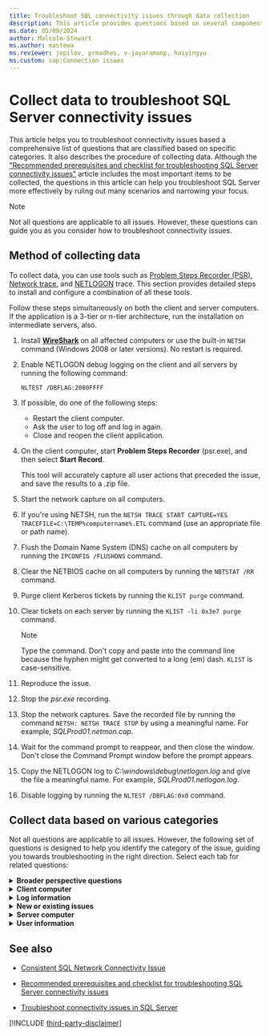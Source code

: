 ```yaml
---
title: Troubleshoot SQL connectivity issues through data collection
description: This article provides questions based on several components that you can use to effectively troubleshoot SQL Server connectivity issues.
ms.date: 05/09/2024
author: Malcolm-Stewart
ms.author: mastewa
ms.reviewer: jopilov, prmadhes, v-jayaramanp, haiyingyu
ms.custom: sap:Connection issues
---
```


# Collect data to troubleshoot SQL Server connectivity issues

This article helps you to troubleshoot connectivity issues based a comprehensive list of questions that are classified based on specific categories. It also describes the procedure of collecting data. Although the ["Recommended prerequisites and checklist for troubleshooting SQL Server connectivity issues"](resolve-connectivity-errors-checklist.md) article includes the most important items to be collected, the questions in this article can help you troubleshoot SQL Server more effectively by ruling out many scenarios and narrowing your focus.

> [!NOTE]
> Not all questions are applicable to all issues. However, these questions can guide you as you consider how to troubleshoot connectivity issues.

## Method of collecting data

To collect data, you can use tools such as [Problem Steps Recorder (PSR)](/office/troubleshoot/settings/how-to-use-problem-steps-recorder), [Network trace](/azure/azure-web-pubsub/howto-troubleshoot-network-trace), and [NETLOGON](../../../windows-client/windows-security/enable-debug-logging-netlogon-service.md) trace. This section provides detailed steps to install and configure a combination of all these tools.

Follow these steps simultaneously on both the client and server computers. If the application is a 3-tier or n-tier architecture, run the installation on intermediate servers, also.

1. Install **[WireShark](https://www.wireshark.org/download.html)** on all affected computers or use the built-in `NETSH` command (Windows 2008 or later versions). No restart is required.

1. Enable NETLOGON debug logging on the client and all servers by running the following command:

   `NLTEST /DBFLAG:2080FFFF`

1. If possible, do one of the following steps:

    - Restart the client computer.
    - Ask the user to log off and log in again.
    - Close and reopen the client application.

1. On the client computer, start **Problem Steps Recorder** (psr.exe), and then select **Start Record**.

   This tool will accurately capture all user actions that preceded the issue, and save the results to a .zip file.

1. Start the network capture on all computers.

1. If you're using NETSH, run the `NETSH TRACE START CAPTURE=YES TRACEFILE=C:\TEMP%computername%.ETL` command (use an appropriate file or path name).

1. Flush the Domain Name System (DNS) cache on all computers by running the `IPCONFIG /FLUSHDNS` command.

1. Clear the NETBIOS cache on all computers by running the `NBTSTAT /RR` command.

1. Purge client Kerberos tickets by running the `KLIST purge` command.

1. Clear tickets on each server by running the `KLIST -li 0x3e7 purge` command.

    > [!NOTE]
    > Type the command. Don't copy and paste into the command line because the hyphen might get converted to a long (em) dash. `KLIST` is case-sensitive.

1. Reproduce the issue.

1. Stop the *psr.exe* recording.

1. Stop the network captures. Save the recorded file by running the command `NETSH: NETSH TRACE STOP` by using a meaningful name. For example, *SQLProd01.netmon.cap*.

1. Wait for the command prompt to reappear, and then close the window. Don't close the Command Prompt window before the prompt appears.

1. Copy the NETLOGON log to *C:\windows\debug\netlogon.log* and give the file a meaningful name. For example, *SQLProd01.netlogon.log*.

1. Disable logging by running the `NLTEST /DBFLAG:0x0` command.

## Collect data based on various categories

Not all questions are applicable to all issues. However, the following set of questions is designed to help you identify the category of the issue, guiding you towards troubleshooting in the right direction. Select each tab for related questions:

<details><summary><b>Broader perspective questions</b></summary>

- Does the issue affect only database connections, or does it also affect web and file share connections?
  Many cases are reported to the SQL Server team because they occur on the database server. However, it might be possible that the issue isn't related to the database at all and might require more general Windows or Active Directory support.
- Does a trust relationship exist between the user domain, client domain, or server domain if they are different? Is it external, forest, one-way, two-way, or none?
- Does the connection work correctly if all the resources are in the same domain?
- Is the issue intermittent or periodic or is it consistent?
- Does the issue occur only if more than one user is using the application? Does it occur more often if more users are using it?  
- Does the issue occur only at certain times of the day or on certain days of the week?
- Does the issue occur only when a backup is being taken or the database is being re-indexed?
- Does the issue affect more than one server?
- Does the issue affect only one node in a n-node cluster? If yes, it might be more efficient to consider rebuilding that particular node.
- Does the issue affect only one or two clients out of several? If yes, perhaps rebuilding would be more efficient.
- Does the issue affect only Named Pipes and not TCP (or vice versa)?
- Does the issue occur when you use a SQL Server login and TCP/IP?
- Does a working case exist that can be compared against the failing case? How do the systems differ?

</details>

<details><summary><b>Client computer</b></summary>

You can collect the following information about different components of the client computer.

- What is the operating system name, edition, and version (WinVer)?
- What is the name and version of the SQL Server driver or provider?
- What are the computer name and IP address?
- What is the computer's domain status? If it's joined to a domain, what's the domain name?
- What application run-time environment is used? For example, Internet Information Services (IIS), Windows Forms, Web Sphere, or SQL Server Integration Services (SSIS) Job.
- Which application language is used?
- What is the connection string used?
- What type of authentication is used to connect to the server? For example, New Technology LAN Manager (NTLM), Kerberos, SQL, or Azure Active Directory (AAD).
- If the application is a server or service, does it delegate user credentials to the back-end database?
- Is constrained delegation used?
- What are the application service account and domain?
- Which type of service is used? Is it physical, virtual, or cloud? For example, IaaS, Web App, Web Role, or Power BI.
- What is the client driver? Is it Java Database Connectivity (JDBC), or does it run on Linux or Mac?

    > [!NOTE]
    > The workflows are currently more Windows-oriented.

- Does the issue affect only legacy providers, such as `Provider=SQLOLEBD` or `Driver={SQL Server}`, and not SQL Native Client and later drivers (or vice versa)?
- Does the issue occur in only one application or in multiple applications?
- Does a Universal Data Link (UDL) file fail when it tries to connect to other SQL Server-based servers, or does it fail to only the server that has the issue?
- Does the user log in to the SQL Server-based server and try connecting by using SQL Server Management Studio (SSMS)?
- Does the issue occur only when you use the NETBIOS name of the server and not when you use the Fully Qualified Domain Name (FQDN) (or vice versa)? Does it work by using the IP address?
- Does the client running Windows 10 Enterprise Edition have the Credential Guard feature turned on? If yes, this might affect full delegation scenarios.

</details>

<details><summary><b>Log information</b></summary>

Collect the following information from the log files:

- What is the exact error message in the call stack?
- Was the log collected from the SQL Server *ERRORLOG* and *ERRORLOG.1* files?
- Were the application event logs collected from the client and server?
- Were the client application log files and configuration files collected? For example, *web.config, rsreportserver.config*, **.config*, or **.ini*.
- Is there an available visual representation of the network that shows the computers, routers, and so on?

</details>

<details><summary><b>New or existing issues</b></summary>

Refers to determining whether the problem is a recent development or if it has persisted for a while:

- Has the issue always existed (new installation) or did the application function correctly for some time before it recently broke?
- If the application used to function correctly, what changes were made to the environment? For example, installed updates, upgraded domain controllers, changes in the firewall settings, decommissioned domain controllers, or a move to a different OU in the domain.

</details>

<details><summary><b>Server computer</b></summary>

For a Linked Server, collect server information for both the mid-tier server and the back-end server. For an IIS-to-SQL delegation issue, collect information on the web server, including the *web.config* and authentication settings.

- What is the name of the operating system name, edition, and version (Winver)?
- What is the name and version of the database?  
- What is the name of the computer?
- What is the IP address?
- What is the domain name if the computer is domain-joined?
- What is the SQL Server service account and domain?
- What is the name of the SQL Server instance?
- Which protocols are enabled?
- Which is the port that the server listens on?
- What is the name of the server pipe? You can find this information in the error log.
- Which type of environment is used? Is it physical, virtual, or cloud? For example, IaaS (SQL in an Azure Virtual Machine (VM)) or PaaS (Azure SQL Database, SQL Managed Instance (MI)).
- Is the database deployed as standalone, clustered, mirrored, or using Always On?
- What is the Failover partner name and IP address?
- What is the Virtual cluster name or Listener name and port?
- Which is the Virtual IP or Listener IP?
- Which operating system is the database installed on? Is it Windows, Linux, or Mac? This might affect data collection.
- What is the location of the database? Is it in Azure?
- What is the current status of the server in terms of the latest Service Pack and Cumulative Update?
  There's no point in debugging an issue that's already fixed.
- Has SQL Server been upgraded recently to support Transport Layer Security (TLS) 1.2? Were the clients also updated? Has TLS 1.0 been turned off?
- What is the current status of the SQL Server service? Is it running?
- What is the status of the SQL Browser service? Is it running?
- What is the specificity of the issue to a service account? Does running the server using a different service account resolve the issue?

</details>

<details><summary><b>User information</b></summary>

Collect the following user details:

- Does the user log in to the client computer directly or access it remotely? For example, does the user use a browser?
- Is the user a service, such as SQL Agent? Is the process identity being used or a stored credential is being used?
- What is the type of authentication used to connect to the client application? Is it Windows, Forms authentication, or AAD?
- Does the user connect to the server using integrated security?
- What are the username and domain name?

If the user is remote to the client application, collect the following details:

- What are the computer name and IP address?
- Is the computer domain-joined? If yes, what is the domain name?
- Is the user connecting over a VPN or a proxy server? Does the issue occur if either method is directly connected?
- If the user is connecting to a web server, is the server load balanced?
- Are sticky sessions or session affinity being used?
- Is the user logging in to a terminal server or jump box and accessing the application?
- Does the issue affect only users in particular organizational units (OUs)?
- Has the user, client, or server moved to a different organizational unit (OU) in Active Directory?
- Does the issue affect only non-administrative users?
- Does the issue affect all or only some of the users in a particular domain?

</details>

## See also

- [Consistent SQL Network Connectivity Issue](consistent-sql-network-connectivity-issue.md)

- [Recommended prerequisites and checklist for troubleshooting SQL Server connectivity issues](resolve-connectivity-errors-checklist.md)

- [Troubleshoot connectivity issues in SQL Server](resolve-connectivity-errors-overview.md)

[!INCLUDE [third-party-disclaimer](../../../includes/third-party-disclaimer.md)]